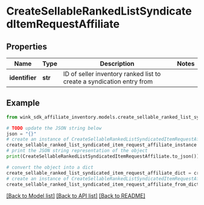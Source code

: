 # CreateSellableRankedListSyndicatedItemRequestAffiliate


## Properties

Name | Type | Description | Notes
------------ | ------------- | ------------- | -------------
**identifier** | **str** | ID of seller inventory ranked list to create a syndication entry from | 

## Example

```python
from wink_sdk_affiliate_inventory.models.create_sellable_ranked_list_syndicated_item_request_affiliate import CreateSellableRankedListSyndicatedItemRequestAffiliate

# TODO update the JSON string below
json = "{}"
# create an instance of CreateSellableRankedListSyndicatedItemRequestAffiliate from a JSON string
create_sellable_ranked_list_syndicated_item_request_affiliate_instance = CreateSellableRankedListSyndicatedItemRequestAffiliate.from_json(json)
# print the JSON string representation of the object
print(CreateSellableRankedListSyndicatedItemRequestAffiliate.to_json())

# convert the object into a dict
create_sellable_ranked_list_syndicated_item_request_affiliate_dict = create_sellable_ranked_list_syndicated_item_request_affiliate_instance.to_dict()
# create an instance of CreateSellableRankedListSyndicatedItemRequestAffiliate from a dict
create_sellable_ranked_list_syndicated_item_request_affiliate_from_dict = CreateSellableRankedListSyndicatedItemRequestAffiliate.from_dict(create_sellable_ranked_list_syndicated_item_request_affiliate_dict)
```
[[Back to Model list]](../README.md#documentation-for-models) [[Back to API list]](../README.md#documentation-for-api-endpoints) [[Back to README]](../README.md)


